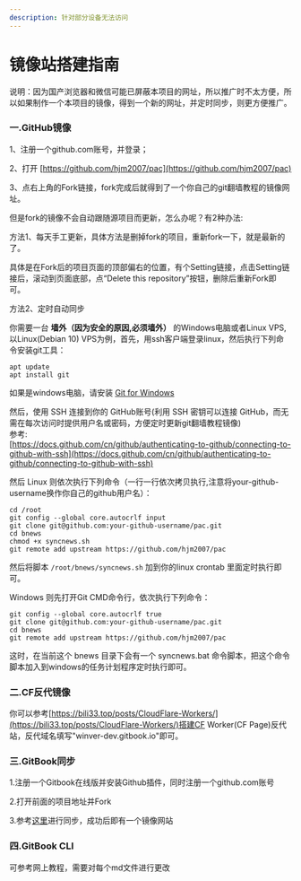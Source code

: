 ```yaml
---
description: 针对部分设备无法访问
---
```


# 镜像站搭建指南

说明：因为国产浏览器和微信可能已屏蔽本项目的网址，所以推广时不太方便，所以如果制作一个本项目的镜像，得到一个新的网址，并定时同步，则更方便推广。

### 一.GitHub镜像

1、注册一个github.com账号，并登录；

2、打开 [https://github.com/hjm2007/pac](https://github.com/hjm2007/pac)

3、点右上角的Fork链接，fork完成后就得到了一个你自己的git翻墙教程的镜像网址。

但是fork的镜像不会自动跟随源项目而更新，怎么办呢？有2种办法:

方法1、每天手工更新，具体方法是删掉fork的项目，重新fork一下，就是最新的了。

具体是在Fork后的项目页面的顶部偏右的位置，有个Setting链接，点击Setting链接后，滚动到页面底部，点“Delete this repository”按钮，删除后重新Fork即可。

方法2、定时自动同步

你需要一台 **墙外（因为安全的原因,必须墙外）** 的Windows电脑或者Linux VPS,以Linux(Debian 10) VPS为例，首先，用ssh客户端登录linux，然后执行下列命令安装git工具：

```
apt update  
apt install git  
```

如果是windows电脑，请安装 [Git for Windows](https://git-scm.com/download/win)

然后，使用 SSH 连接到你的 GitHub账号(利用 SSH 密钥可以连接 GitHub，而无需在每次访问时提供用户名或密码，方便定时更新git翻墙教程镜像)\
参考:\
[https://docs.github.com/cn/github/authenticating-to-github/connecting-to-github-with-ssh](https://docs.github.com/cn/github/authenticating-to-github/connecting-to-github-with-ssh)

然后 Linux 则依次执行下列命令（一行一行依次拷贝执行,注意将your-github-username换作你自己的github用户名）：

```
cd /root  
git config --global core.autocrlf input  
git clone git@github.com:your-github-username/pac.git  
cd bnews  
chmod +x syncnews.sh  
git remote add upstream https://github.com/hjm2007/pac
```

然后将脚本 `/root/bnews/syncnews.sh` 加到你的linux crontab 里面定时执行即可。

Windows 则先打开Git CMD命令行，依次执行下列命令：

```
git config --global core.autocrlf true  
git clone git@github.com:your-github-username/pac.git  
cd bnews  
git remote add upstream https://github.com/hjm2007/pac  
```

这时，在当前这个 bnews 目录下会有一个 syncnews.bat 命令脚本，把这个命令脚本加入到windows的任务计划程序定时执行即可。

### 二.CF反代镜像

你可以参考[https://bili33.top/posts/CloudFlare-Workers/](https://bili33.top/posts/CloudFlare-Workers/)搭建CF Worker(CF Page)反代站，反代域名填写"winver-dev.gitbook.io"即可。

### 三.GitBook同步

1.注册一个Gitbook在线版并安装Github插件，同时注册一个github.com账号

2.打开前面的项目地址并Fork

3.参考[这里](https://zhuanlan.zhihu.com/p/343212233)进行同步，成功后即有一个镜像网站

### 四.GitBook CLI

可参考网上教程，需要对每个md文件进行更改
